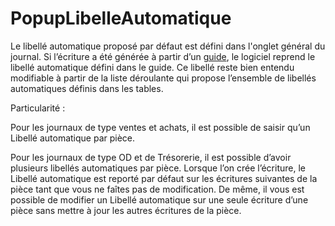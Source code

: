 # PopupLibelleAutomatique


Le libellé automatique 
 proposé par défaut est défini dans l'onglet général du journal. Si l’écriture 
 a été générée à partir d’un [guide](../../../../Guides/3/Guide.md), 
 le logiciel reprend le libellé automatique défini dans le guide. Ce libellé 
 reste bien entendu modifiable à partir de la liste déroulante qui propose 
 l’ensemble de libellés automatiques définis dans les tables.


Particularité :


Pour les journaux 
 de type ventes et achats, il est possible de saisir qu’un 
 Libellé automatique par pièce.


Pour les journaux 
 de type OD et de Trésorerie, il est possible d’avoir plusieurs 
 libellés automatiques par pièce. Lorsque l’on crée l’écriture, 
 le Libellé automatique est reporté par défaut sur les écritures suivantes 
 de la pièce tant que vous ne faîtes pas de modification. De même, il vous 
 est possible de modifier un Libellé automatique sur une seule écriture 
 d’une pièce sans mettre à jour les autres écritures de la pièce.



